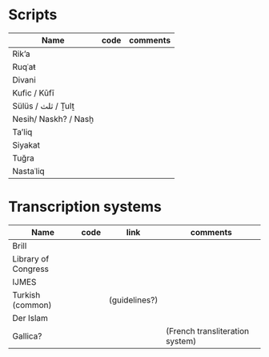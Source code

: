 # Scripts

Name|code|comments
---|---|---
Rik’a|
Ruqʿaŧ|
Divani|
Kufic / Kūfī|
Sülüs / ثلث / Ṯulṯ|
Nesih/ Naskh? / Nasḫ|
Ta’liq|
Siyakat|
Tuğra|
Nastaʿliq|

# Transcription systems

Name|code|link|comments
---|---|---|---
Brill||
Library of Congress|
IJMES|
Turkish (common)||(guidelines?)
Der Islam|
Gallica?|||(French transliteration system)

